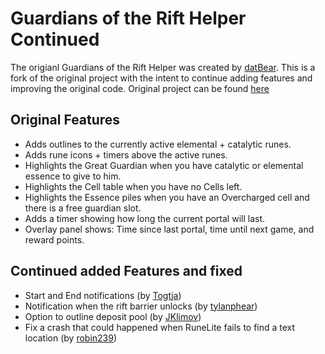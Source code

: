 # Guardians of the Rift Helper Continued

The origianl Guardians of the Rift Helper was created by [datBear](https://github.com/datBear). This is a fork of the original project with the intent to continue adding features and improving the original code. Original project can be found [here](https://github.com/DatBear/Guardians-of-the-Rift-Helper)

## Original Features

* Adds outlines to the currently active elemental + catalytic runes.
* Adds rune icons + timers above the active runes.
* Highlights the Great Guardian when you have catalytic or elemental essence to give to him.
* Highlights the Cell table when you have no Cells left.
* Highlights the Essence piles when you have an Overcharged cell and there is a free guardian slot.
* Adds a timer showing how long the current portal will last.
* Overlay panel shows: Time since last portal, time until next game, and reward points.

## Continued added Features and fixed

* Start and End notifications (by [Togtja](https://github.com/Togtja))
* Notification when the rift barrier unlocks (by [tylanphear](https://github.com/tylanphear))
* Option to outline deposit pool (by [JKlimov](https://github.com/JKlimov))
* Fix a crash that could happened when RuneLite fails to find a text location (by [robin239](https://github.com/robin239))
